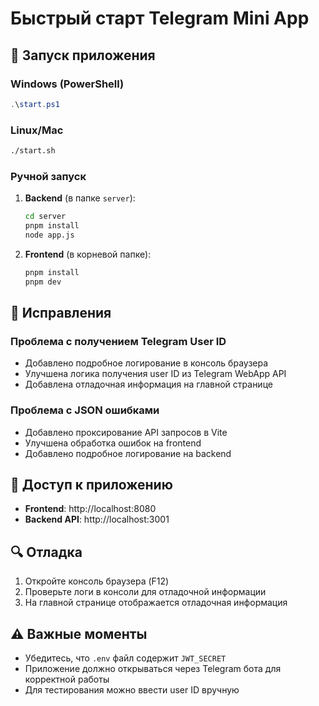 # Быстрый старт Telegram Mini App

## 🚀 Запуск приложения

### Windows (PowerShell)
```powershell
.\start.ps1
```

### Linux/Mac
```bash
./start.sh
```

### Ручной запуск
1. **Backend** (в папке `server`):
   ```bash
   cd server
   pnpm install
   node app.js
   ```

2. **Frontend** (в корневой папке):
   ```bash
   pnpm install
   pnpm dev
   ```

## 🔧 Исправления

### Проблема с получением Telegram User ID
- Добавлено подробное логирование в консоль браузера
- Улучшена логика получения user ID из Telegram WebApp API
- Добавлена отладочная информация на главной странице

### Проблема с JSON ошибками
- Добавлено проксирование API запросов в Vite
- Улучшена обработка ошибок на frontend
- Добавлено подробное логирование на backend

## 📱 Доступ к приложению

- **Frontend**: http://localhost:8080
- **Backend API**: http://localhost:3001

## 🔍 Отладка

1. Откройте консоль браузера (F12)
2. Проверьте логи в консоли для отладочной информации
3. На главной странице отображается отладочная информация

## ⚠️ Важные моменты

- Убедитесь, что `.env` файл содержит `JWT_SECRET`
- Приложение должно открываться через Telegram бота для корректной работы
- Для тестирования можно ввести user ID вручную 